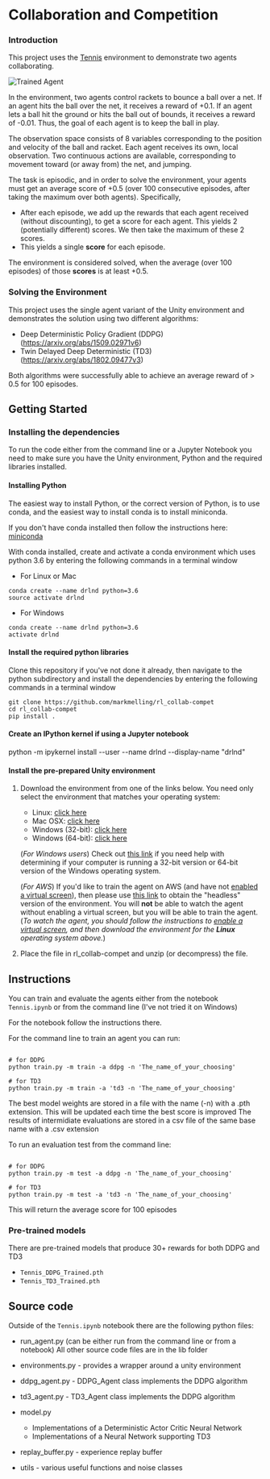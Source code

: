 [//]: # (Image References)

# Collaboration and Competition

### Introduction

This project uses the [Tennis](https://github.com/Unity-Technologies/ml-agents/blob/master/docs/Learning-Environment-Examples.md#tennis) environment to demonstrate two agents collaborating.

![Trained Agent](images/tennis_trained.gif)

In the environment, two agents control rackets to bounce a ball over a net. If an agent hits the ball over the net, it receives a reward of +0.1.  If an agent lets a ball hit the ground or hits the ball out of bounds, it receives a reward of -0.01.  Thus, the goal of each agent is to keep the ball in play.

The observation space consists of 8 variables corresponding to the position and velocity of the ball and racket. Each agent receives its own, local observation.  Two continuous actions are available, corresponding to movement toward (or away from) the net, and jumping. 

The task is episodic, and in order to solve the environment, your agents must get an average score of +0.5 (over 100 consecutive episodes, after taking the maximum over both agents). Specifically,

- After each episode, we add up the rewards that each agent received (without discounting), to get a score for each agent. This yields 2 (potentially different) scores. We then take the maximum of these 2 scores.
- This yields a single **score** for each episode.

The environment is considered solved, when the average (over 100 episodes) of those **scores** is at least +0.5.

### Solving the Environment

This project uses the single agent variant of the Unity environment and demonstrates the solution using two different algorithms:
- Deep Deterministic Policy Gradient (DDPG) (https://arxiv.org/abs/1509.02971v6)
- Twin Delayed Deep Deterministic (TD3) (https://arxiv.org/abs/1802.09477v3)

Both algorithms were successfully able to achieve an average reward of > 0.5 for 100 episodes.

## Getting Started

### Installing the dependencies
To run the code either from the command line or a Jupyter Notebook you need to make sure you have the Unity environment, Python and the required libraries installed.

#### Installing Python
The easiest way to install Python, or the correct version of Python, is to use conda, and the easiest way to install conda is to install miniconda.

If you don't have conda installed then follow the instructions here: [miniconda](https://docs.conda.io/en/latest/miniconda.html)

With conda installed, create and activate a conda environment which uses python 3.6 by entering the following commands in a terminal window

- For Linux or Mac
```shell
conda create --name drlnd python=3.6
source activate drlnd
```

- For Windows
```shell
conda create --name drlnd python=3.6
activate drlnd
```

#### Install the required python libraries
Clone this repository if you've not done it already, then navigate to the python subdirectory and install the dependencies by entering the following commands in a terminal window

```shell
git clone https://github.com/markmelling/rl_collab-compet
cd rl_collab-compet
pip install .

```
#### Create an IPython kernel if using a Jupyter notebook
python -m ipykernel install --user --name drlnd --display-name "drlnd"


#### Install the pre-prepared Unity environment

1. Download the environment from one of the links below.  You need only select the environment that matches your operating system:
    - Linux: [click here](https://s3-us-west-1.amazonaws.com/udacity-drlnd/P3/Tennis/Tennis_Linux.zip)
    - Mac OSX: [click here](https://s3-us-west-1.amazonaws.com/udacity-drlnd/P3/Tennis/Tennis.app.zip)
    - Windows (32-bit): [click here](https://s3-us-west-1.amazonaws.com/udacity-drlnd/P3/Tennis/Tennis_Windows_x86.zip)
    - Windows (64-bit): [click here](https://s3-us-west-1.amazonaws.com/udacity-drlnd/P3/Tennis/Tennis_Windows_x86_64.zip)
    
    (_For Windows users_) Check out [this link](https://support.microsoft.com/en-us/help/827218/how-to-determine-whether-a-computer-is-running-a-32-bit-version-or-64) if you need help with determining if your computer is running a 32-bit version or 64-bit version of the Windows operating system.

    (_For AWS_) If you'd like to train the agent on AWS (and have not [enabled a virtual screen](https://github.com/Unity-Technologies/ml-agents/blob/master/docs/Training-on-Amazon-Web-Service.md)), then please use [this link](https://s3-us-west-1.amazonaws.com/udacity-drlnd/P3/Tennis/Tennis_Linux_NoVis.zip) to obtain the "headless" version of the environment.  You will **not** be able to watch the agent without enabling a virtual screen, but you will be able to train the agent.  (_To watch the agent, you should follow the instructions to [enable a virtual screen](https://github.com/Unity-Technologies/ml-agents/blob/master/docs/Training-on-Amazon-Web-Service.md), and then download the environment for the **Linux** operating system above._)

2. Place the file in rl_collab-compet and unzip (or decompress) the file. 


## Instructions

You can train and evaluate the agents either from the notebook `Tennis.ipynb` or from the command line (I've not tried it on Windows)

For the notebook follow the instructions there.

For the command line to train an agent you can run:
```

# for DDPG
python train.py -m train -a ddpg -n 'The_name_of_your_choosing'

# for TD3
python train.py -m train -a 'td3 -n 'The_name_of_your_choosing'
```

The best model weights are stored in a file with the name (-n) with a .pth extension. This will be updated each time the best score is improved
The results of intermidiate evaluations are stored in a csv file of the same base name with a .csv extension

To run an evaluation test from the command line:

```

# for DDPG
python train.py -m test -a ddpg -n 'The_name_of_your_choosing'

# for TD3
python train.py -m test -a 'td3 -n 'The_name_of_your_choosing'
```

This will return the average score for 100 episodes


### Pre-trained models
There are pre-trained models that produce 30+ rewards for both DDPG and TD3
- `Tennis_DDPG_Trained.pth`
- `Tennis_TD3_Trained.pth`

## Source code
Outside of the `Tennis.ipynb` notebook there are the following python files:
- run_agent.py (can be either run from the command line or from a notebook)
All other source code files are in the lib folder

- environments.py - provides a wrapper around a unity environment
- ddpg_agent.py - DDPG_Agent class implements the DDPG algorithm
- td3_agent.py - TD3_Agent class implements the DDPG algorithm
- model.py 
  - Implementations of a Deterministic Actor Critic Neural Network 
  - Implementations of a Neural Network supporting TD3
- replay_buffer.py - experience replay buffer
- utils - various useful functions and noise classes
